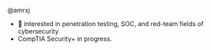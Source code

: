 @amrxj
- 📱 interested in penetration testing, SOC, and red-team fields of cybersecurity
- CompTIA Security+ in progress.


<!---
amrxj/amrxj is a ✨ special ✨ repository because its `README.md` (this file) appears on your GitHub profile.
You can click the Preview link to take a look at your changes.
--->
